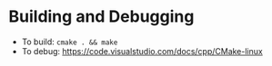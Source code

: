 # Building and Debugging

* To build: `cmake . && make`
* To debug: https://code.visualstudio.com/docs/cpp/CMake-linux